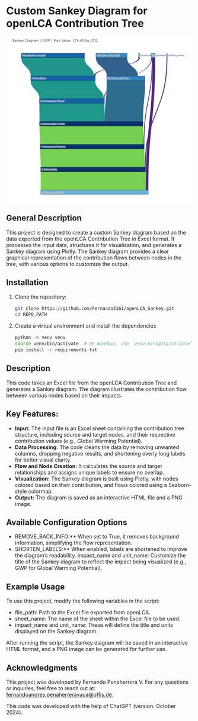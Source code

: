 # Custom Sankey Diagram for openLCA Contribution Tree

![Example Sankey Diagram](sankey/sankey.png)

## General Description
This project is designed to create a custom Sankey diagram based on the data exported from the openLCA Contribution Tree in Excel format. It processes the input data, structures it for visualization, and generates a Sankey diagram using Plotly. The Sankey diagram provides a clear graphical representation of the contribution flows between nodes in the tree, with various options to customize the output.

## Installation

1. Clone the repository:
   ```bash
   git clone https://github.com/Fernando3161/openLCA_Sankey.git
   cd REPO_PATH
   ```

2. Create a virtual environment and install the dependencies
    ```bash
    python -m venv venv
    source venv/bin/activate  # On Windows, use `venv\Scripts\activate`
    pip install -r requirements.txt
    ```
## Description
This code takes an Excel file from the openLCA Contribution Tree and generates a Sankey diagram. The diagram illustrates the contribution flow between various nodes based on their impacts.

## Key Features:
* **Input:** The input file is an Excel sheet containing the contribution tree structure, including source and target nodes, and their respective contribution values (e.g., Global Warming Potential).
* **Data Processing:** The code cleans the data by removing unwanted columns, dropping negative results, and shortening overly long labels for better visual clarity.
* **Flow and Node Creation:** It calculates the source and target relationships and assigns unique labels to ensure no overlap.
* **Visualization:** The Sankey diagram is built using Plotly, with nodes colored based on their contribution, and flows colored using a Seaborn-style colormap.
* **Output:** The diagram is saved as an interactive HTML file and a PNG image.

## Available Configuration Options
* REMOVE_BACK_INFO:** When set to True, it removes background information, simplifying the flow representation.
* SHORTEN_LABELS:** When enabled, labels are shortened to improve the diagram’s readability.
impact_name and unit_name: Customize the title of the Sankey diagram to reflect the impact being visualized (e.g., GWP for Global Warming Potential).

## Example Usage
To use this project, modify the following variables in the script:

* file_path: Path to the Excel file exported from openLCA.
* sheet_name: The name of the sheet within the Excel file to be used.
* impact_name and unit_name: These will define the title and units displayed on the Sankey diagram.

After running the script, the Sankey diagram will be saved in an interactive HTML format, and a PNG image can be generated for further use.

## Acknowledgments
This project was developed by Fernando Penaherrera V.
For any questions or inquiries, feel free to reach out at: fernandoandres.penaherreravaca@offis.de.

This code was developed with the help of ChatGPT (version: October 2024).